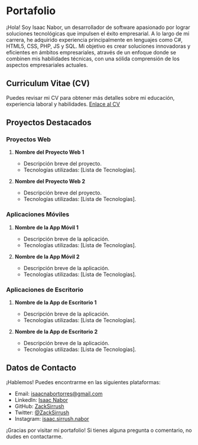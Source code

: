 # Portafolio

¡Hola! Soy Isaac Nabor, un desarrollador de software apasionado por lograr soluciones tecnológicas que impulsen el éxito empresarial.
A lo largo de mi carrera, he adquirido experiencia principalmente en lenguajes como C#, HTML5, CSS, PHP, JS y SQL. Mi objetivo es 
crear soluciones innovadoras y eficientes en ámbitos empresariales, através de un enfoque donde se combinen mis habilidades técnicas, 
con una sólida comprensión de los aspectos empresariales actuales.

## Curriculum Vitae (CV)

Puedes revisar mi CV para obtener más detalles sobre mi educación, experiencia laboral y habilidades. [Enlace al CV](https://zacksirrush.github.io/Portafolio/#resume)

## Proyectos Destacados

### Proyectos Web

1. **Nombre del Proyecto Web 1**
   - Descripción breve del proyecto.
   - Tecnologías utilizadas: [Lista de Tecnologías].

2. **Nombre del Proyecto Web 2**
   - Descripción breve del proyecto.
   - Tecnologías utilizadas: [Lista de Tecnologías].

### Aplicaciones Móviles

1. **Nombre de la App Móvil 1**
   - Descripción breve de la aplicación.
   - Tecnologías utilizadas: [Lista de Tecnologías].

2. **Nombre de la App Móvil 2**
   - Descripción breve de la aplicación.
   - Tecnologías utilizadas: [Lista de Tecnologías].

### Aplicaciones de Escritorio

1. **Nombre de la App de Escritorio 1**
   - Descripción breve de la aplicación.
   - Tecnologías utilizadas: [Lista de Tecnologías].

2. **Nombre de la App de Escritorio 2**
   - Descripción breve de la aplicación.
   - Tecnologías utilizadas: [Lista de Tecnologías].

## Datos de Contacto

¡Hablemos! Puedes encontrarme en las siguientes plataformas:

- Email: [isaacnabortorres@gmail.com](mailto:isaacnabortorres@gmail.com)
- LinkedIn: [Isaac Nabor](https://www.linkedin.com/in/isaacnabor/)
- GitHub: [ZackSirrush](https://github.com/ZackSirrush)
- Twitter: [@ZackSirrush](https://twitter.com/ZackSirrush)
- Instagram: [isaac.sirrush.nabor](https://www.instagram.com/isaac.sirrush.nabor/)

¡Gracias por visitar mi portafolio! Si tienes alguna pregunta o comentario, no dudes en contactarme.

